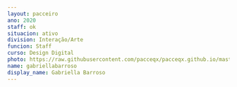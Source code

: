 ```yaml
---
layout: pacceiro
ano: 2020
staff: ok
situacion: ativo
division: Interação/Arte
funcion: Staff
curso: Design Digital
photo: https://raw.githubusercontent.com/pacceqx/pacceqx.github.io/master/assets/pic/bolsistas/gabi.png
name: gabriellabarroso
display_name: Gabriella Barroso
---
```


